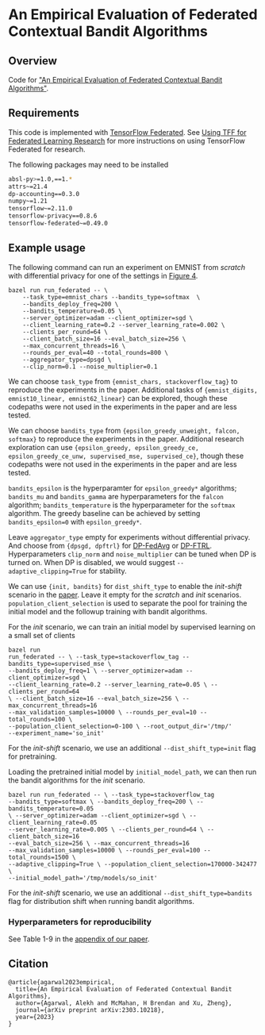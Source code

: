 # An Empirical Evaluation of Federated Contextual Bandit Algorithms

## Overview

Code for
["An Empirical Evaluation of Federated Contextual Bandit Algorithms"](https://arxiv.org/abs/2303.10218).

## Requirements

This code is implemented with
[TensorFlow Federated](https://www.tensorflow.org/federated). See
[Using TFF for Federated Learning Research](https://www.tensorflow.org/federated/tff_for_research)
for more instructions on using TensorFlow Federated for research.

The following packages may need to be installed

<!-- mdformat off (multiple lines of small code piece) -->

```bash
absl-py>=1.0,==1.*
attrs~=21.4
dp-accounting==0.3.0
numpy~=1.21
tensorflow~=2.11.0
tensorflow-privacy==0.8.6
tensorflow-federated~=0.49.0
```

<!-- mdformat on -->

## Example usage

The following command can run an experiment on EMNIST from *scratch* with
differential privacy for one of the settings in
[Figure 4](https://arxiv.org/pdf/2303.10218.pdf).

```
bazel run run_federated -- \
    --task_type=emnist_chars --bandits_type=softmax  \
    --bandits_deploy_freq=200 \
    --bandits_temperature=0.05 \
    --server_optimizer=adam --client_optimizer=sgd \
    --client_learning_rate=0.2 --server_learning_rate=0.002 \
    --clients_per_round=64 \
    --client_batch_size=16 --eval_batch_size=256 \
    --max_concurrent_threads=16 \
    --rounds_per_eval=40 --total_rounds=800 \
    --aggregator_type=dpsgd \
    --clip_norm=0.1 --noise_multiplier=0.1
```

We can choose `task_type` from `{emnist_chars, stackoverflow_tag}` to reproduce
the experiments in the paper. Additional tasks of `{emnist_digits,
emnist10_linear, emnist62_linear}` can be explored, though these codepaths were
not used in the experiments in the paper and are less tested.

We can choose `bandits_type` from `{epsilon_greedy_unweight, falcon, softmax}`
to reproduce the experiments in the paper. Additional research exploration can
use `{epsilon_greedy, epsilon_greedy_ce, epsilon_greedy_ce_unw, supervised_mse,
supervised_ce}`, though these codepaths were not used in the experiments in the
paper and are less tested.

`bandits_epsilon` is the hyperparamter for `epsilon_greedy*` algorithms;
`bandits_mu` and `bandits_gamma` are hyperparameters for the `falcon` algorithm;
`bandits_temperature` is the hyperparameter for the `softmax` algorithm. The
greedy baseline can be achieved by setting `bandits_epsilon=0` with
`epsilon_greedy*`.

Leave `aggregator_type` empty for experiments without differential privacy. And
choose from `{dpsgd, dpftrl}` for [DP-FedAvg](https://arxiv.org/abs/1710.06963)
or [DP-FTRL](https://arxiv.org/abs/2103.00039). Hyperparameters `clip_norm` and
`noise_multiplier` can be tuned when DP is turned on. When DP is disabled, we
would suggest `--adaptive_clipping=True` for stability.

We can use `{init, bandits}` for `dist_shift_type` to enable the *init-shift*
scenario in the [paper](https://arxiv.org/abs/2303.10218). Leave it empty for
the *scratch* and *init* scenarios. `population_client_selection` is used to
separate the pool for training the initial model and the followup training with
bandit algorithms.

For the *init* scenario, we can train an initial model by supervised learning on
a small set of clients

```
bazel run
run_federated -- \ --task_type=stackoverflow_tag --bandits_type=supervised_mse \
--bandits_deploy_freq=1 \ --server_optimizer=adam --client_optimizer=sgd \
--client_learning_rate=0.2 --server_learning_rate=0.05 \ --clients_per_round=64
\ --client_batch_size=16 --eval_batch_size=256 \ --max_concurrent_threads=16
--max_validation_samples=10000 \ --rounds_per_eval=10 --total_rounds=100 \
--population_client_selection=0-100 \ --root_output_dir='/tmp/'
--experiment_name='so_init'
```

For the *init-shift* scenario, we use an additional `--dist_shift_type=init`
flag for pretraining.

Loading the pretrained initial model by `initial_model_path`, we can then run
the bandit algorithms for the *init* scenario.

```
bazel run run_federated -- \ --task_type=stackoverflow_tag
--bandits_type=softmax \ --bandits_deploy_freq=200 \ --bandits_temperature=0.05
\ --server_optimizer=adam --client_optimizer=sgd \ --client_learning_rate=0.05
--server_learning_rate=0.005 \ --clients_per_round=64 \ --client_batch_size=16
--eval_batch_size=256 \ --max_concurrent_threads=16
--max_validation_samples=10000 \ --rounds_per_eval=100 --total_rounds=1500 \
--adaptive_clipping=True \ --population_client_selection=170000-342477 \
--initial_model_path='/tmp/models/so_init'
```

For the *init-shift* scenario, we use an additional `--dist_shift_type=bandits`
flag for distribution shift when running bandit algorithms.

### Hyperparameters for reproducibility

See Table 1-9 in the
[appendix of our paper](https://arxiv.org/pdf/2303.10218.pdf).

## Citation

```
@article{agarwal2023empirical,
  title={An Empirical Evaluation of Federated Contextual Bandit Algorithms},
  author={Agarwal, Alekh and McMahan, H Brendan and Xu, Zheng},
  journal={arXiv preprint arXiv:2303.10218},
  year={2023}
}
```
